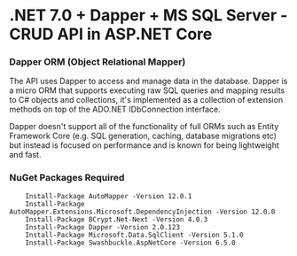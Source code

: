 # .NET 7.0 + Dapper + MS SQL Server - CRUD API in ASP.NET Core


### Dapper ORM (Object Relational Mapper)
The API uses Dapper to access and manage data in the database. Dapper is a micro ORM that supports executing raw SQL queries and mapping results to C# objects and collections, it's implemented as a collection of extension methods on top of the ADO.NET IDbConnection interface.

Dapper doesn't support all of the functionality of full ORMs such as Entity Framework Core (e.g. SQL generation, caching, database migrations etc) but instead is focused on performance and is known for being lightweight and fast.

### NuGet Packages Required
```
    Install-Package AutoMapper -Version 12.0.1
    Install-Package AutoMapper.Extensions.Microsoft.DependencyInjection -Version 12.0.0
    Install-Package BCrypt.Net-Next -Version 4.0.3
    Install-Package Dapper -Version 2.0.123
    Install-Package Microsoft.Data.SqlClient -Version 5.1.0
    Install-Package Swashbuckle.AspNetCore -Version 6.5.0  
```
